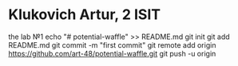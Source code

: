 # Klukovich Artur, 2 ISIT
the lab №1
echo "# potential-waffle" >> README.md
git init
git add README.md
git commit -m "first commit"
git remote add origin https://github.com/art-48/potential-waffle.git
git push -u origin 
